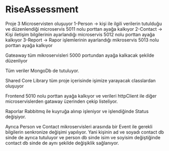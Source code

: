 # RiseAssessment

Proje 3 Microservisten oluşuyor 
1-Person  -> kişi ile ilgili verilerin tutulduğu ve düzenlendiği microservis 5011 nolu porttan ayağa kalkıyor
2-Contact -> Kişi iletişim bilgilerinin ayarlandığı microservis 5012 nolu porttan ayağa kalkıyor
3-Report  -> Rapor işlemlerinin ayarlandığı mikroservis 5013 nolu porttan ayağa kalkıyor

Gateaway tüm mikroservisleri 5000 portundan ayağa kalkacak şekilde düzenliyor

Tüm veriler MongoDb de tutuluyor.

Shared Core Library tüm proje içerisinde işimize yarayacak classlardan oluşuyor

Frontend 5010 nolu porttan ayağa kalkıyor ve verileri httpClient ile diğer microservislerden gataway üzerinden çekip listeliyor.

Raporlar Rabbitmq ile kuyruğa alınıp işleniyor ve işlendiğinde Status değişiyor.

Ayrıca Person ve Contact mikroservisleri arasında bir Event ile gerekli bilgilerin senkronize değişimi yapılıyor.
Yani kişinin ad ve soyadı contact db sinde de ayrıca tutuluyor ve person db sinde isim ve soyisim değiştiğinde contact db sinde de aynı şekilde değişiklik sağlanıyor.

